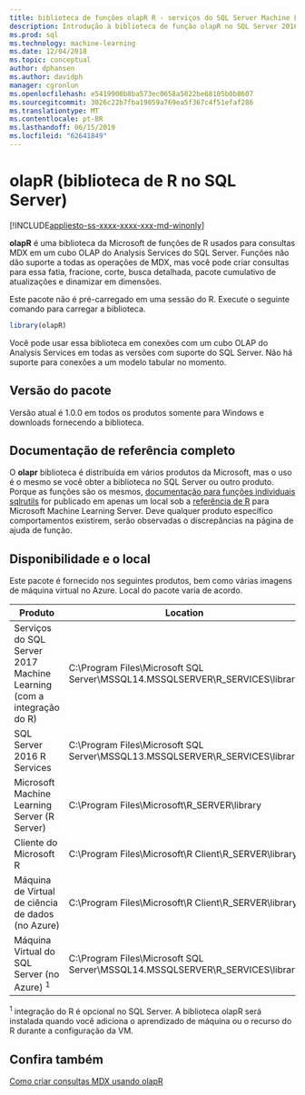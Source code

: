 ```yaml
---
title: biblioteca de funções olapR R - serviços do SQL Server Machine Learning
description: Introdução à biblioteca de função olapR no SQL Server 2016 R Services e os serviços do SQL Server 2017 Machine Learning com R.
ms.prod: sql
ms.technology: machine-learning
ms.date: 12/04/2018
ms.topic: conceptual
author: dphansen
ms.author: davidph
manager: cgronlun
ms.openlocfilehash: e5419900b8ba573ec0658a5022be68105b0b8607
ms.sourcegitcommit: 3026c22b7fba19059a769ea5f367c4f51efaf286
ms.translationtype: MT
ms.contentlocale: pt-BR
ms.lasthandoff: 06/15/2019
ms.locfileid: "62641849"
---
```

# <a name="olapr-r-library-in-sql-server"></a>olapR (biblioteca de R no SQL Server)
[!INCLUDE[appliesto-ss-xxxx-xxxx-xxx-md-winonly](../../includes/appliesto-ss-xxxx-xxxx-xxx-md-winonly.md)]

**olapR** é uma biblioteca da Microsoft de funções de R usados para consultas MDX em um cubo OLAP do Analysis Services do SQL Server. Funções não dão suporte a todas as operações de MDX, mas você pode criar consultas para essa fatia, fracione, corte, busca detalhada, pacote cumulativo de atualizações e dinamizar em dimensões. 

Este pacote não é pré-carregado em uma sessão do R. Execute o seguinte comando para carregar a biblioteca.

```R
library(olapR)
```

Você pode usar essa biblioteca em conexões com um cubo OLAP do Analysis Services em todas as versões com suporte do SQL Server. Não há suporte para conexões a um modelo tabular no momento.

## <a name="package-version"></a>Versão do pacote

Versão atual é 1.0.0 em todos os produtos somente para Windows e downloads fornecendo a biblioteca.

## <a name="full-reference-documentation"></a>Documentação de referência completo

O **olapr** biblioteca é distribuída em vários produtos da Microsoft, mas o uso é o mesmo se você obter a biblioteca no SQL Server ou outro produto. Porque as funções são os mesmos, [documentação para funções individuais sqlrutils](https://docs.microsoft.com/machine-learning-server/r-reference/olapr/olapr) for publicado em apenas um local sob a [referência de R](https://docs.microsoft.com/machine-learning-server/r-reference/introducing-r-server-r-package-reference) para Microsoft Machine Learning Server. Deve qualquer produto específico comportamentos existirem, serão observadas o discrepâncias na página de ajuda de função.

## <a name="availability-and-location"></a>Disponibilidade e o local

Este pacote é fornecido nos seguintes produtos, bem como várias imagens de máquina virtual no Azure. Local do pacote varia de acordo.

Produto | Location |
--------|----------|
Serviços do SQL Server 2017 Machine Learning (com a integração do R) | C:\Program Files\Microsoft SQL Server\MSSQL14.MSSQLSERVER\R_SERVICES\library | 
SQL Server 2016 R Services | C:\Program Files\Microsoft SQL Server\MSSQL13.MSSQLSERVER\R_SERVICES\library
Microsoft Machine Learning Server (R Server) | C:\Program Files\Microsoft\R_SERVER\library |
Cliente do Microsoft R | C:\Program Files\Microsoft\R Client\R_SERVER\library |
Máquina de Virtual de ciência de dados (no Azure) | C:\Program Files\Microsoft\R Client\R_SERVER\library |
Máquina Virtual do SQL Server (no Azure) <sup>1</sup> | C:\Program Files\Microsoft SQL Server\MSSQL14.MSSQLSERVER\R_SERVICES\library |

<sup>1</sup> integração do R é opcional no SQL Server. A biblioteca olapR será instalada quando você adiciona o aprendizado de máquina ou o recurso do R durante a configuração da VM.


## <a name="see-also"></a>Confira também

[Como criar consultas MDX usando olapR](how-to-create-mdx-queries-using-olapr.md)
